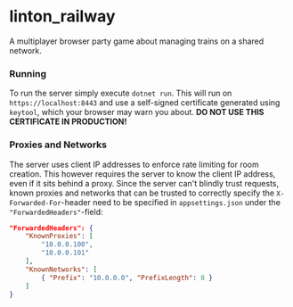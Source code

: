 # linton_railway
A multiplayer browser party game about managing trains on a shared network.

### Running

To run the server simply execute `dotnet run`. This will run on `https://localhost:8443` and use a self-signed certificate generated using `keytool`, which your browser may warn you about. **DO NOT USE THIS CERTIFICATE IN PRODUCTION!**

### Proxies and Networks

The server uses client IP addresses to enforce rate limiting for room creation. This however requires the server to know the client IP address, even if it sits behind a proxy. Since the server can't blindly trust requests, known proxies and networks that can be trusted to correctly specify the `X-Forwarded-For`-header need to be specified in `appsettings.json` under the `"ForwardedHeaders"`-field:

```json
"ForwardedHeaders": {
    "KnownProxies": [
        "10.0.0.100", 
        "10.0.0.101"
    ],
    "KnownNetworks": [
        { "Prefix": "10.0.0.0", "PrefixLength": 8 }
    ]
}
```